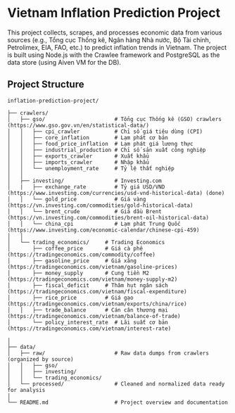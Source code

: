 # Vietnam Inflation Prediction Project

This project collects, scrapes, and processes economic data from various sources (e.g., Tổng cục Thống kê, Ngân hàng Nhà nước, Bộ Tài chính, Petrolimex, EIA, FAO, etc.) to predict inflation trends in Vietnam. The project is built using Node.js with the Crawlee framework and PostgreSQL as the data store (using Aiven VM for the DB).

## Project Structure

```
inflation-prediction-project/

├── crawlers/
│   ├── gso/                      # Tổng cục Thống kê (GSO) crawlers (https://www.gso.gov.vn/en/statistical-data/) 
│   │   ├── cpi_crawler           # Chỉ số giá tiêu dùng (CPI) 
│   │   ├── core_inflation        # Lạm phát cơ bản
│   │   ├── food_price_inflation  # Lạm phát giá lương thực
│   │   ├── industrial_production # Chỉ số sản xuất công nghiệp
│   │   ├── exports_crawler       # Xuất khẩu 
│   │   ├── imports_crawler       # Nhập khẩu
│   │   └── unemployment_rate     # Tỷ lệ thất nghiệp
│   │
│   ├── investing/                # Investing.com
│   |   ├── exchange_rate         # Tỷ giá USD/VND (https://www.investing.com/currencies/usd-vnd-historical-data) (done)
│   │   └── gold_price            # Giá vàng (https://vn.investing.com/commodities/gold-historical-data)
│   │   └── brent_crude           # Giá dầu Brent (https://vn.investing.com/commodities/brent-oil-historical-data)
│   │   └── china_cpi             # Lạm phát Trung Quốc (https://www.investing.com/economic-calendar/chinese-cpi-459)
│   │
│   └── trading_economics/     # Trading Economics
│       ├── coffee_price       # Giá cà phê (https://tradingeconomics.com/commodity/coffee)
│       ├── gasoline_price     # Giá xăng (https://tradingeconomics.com/vietnam/gasoline-prices)
│       ├── money_supply       # Cung tiền M2 (https://tradingeconomics.com/vietnam/money-supply-m2)
│       ├── fiscal_deficit     # Thâm hụt ngân sách (https://tradingeconomics.com/vietnam/fiscal-expenditure)
│       ├── rice_price         # Giá gạo (https://tradingeconomics.com/vietnam/exports/china/rice)
│   │   ├── trade_balance      # Cán cân thương mại (https://tradingeconomics.com/vietnam/balance-of-trade)
│       └── policy_interest_rate  # Lãi suất cơ bản (https://tradingeconomics.com/vietnam/interest-rate)

│
├── data/
│   ├── raw/                      # Raw data dumps from crawlers (organized by source)
│   │   ├── gso/
│   │   ├── investing/
│   │   └── trading_economics/
│   └── processed/                # Cleaned and normalized data ready for analysis
│ 
└── README.md                     # Project overview and documentation
```

